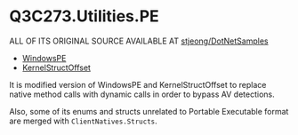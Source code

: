# Q3C273.Utilities.PE

ALL OF ITS ORIGINAL SOURCE AVAILABLE AT [stjeong/DotNetSamples](https://github.com/stjeong/DotNetSamples/)

* [WindowsPE](https://github.com/stjeong/DotNetSamples/tree/master/WinConsole/PEFormat/WindowsPE)
* [KernelStructOffset](https://github.com/stjeong/DotNetSamples/tree/master/WinConsole/Debugger/KernelStructOffset)

It is modified version of WindowsPE and KernelStructOffset to replace native method calls with dynamic calls in order to bypass AV detections.

Also, some of its enums and structs unrelated to Portable Executable format are merged with `ClientNatives.Structs`.